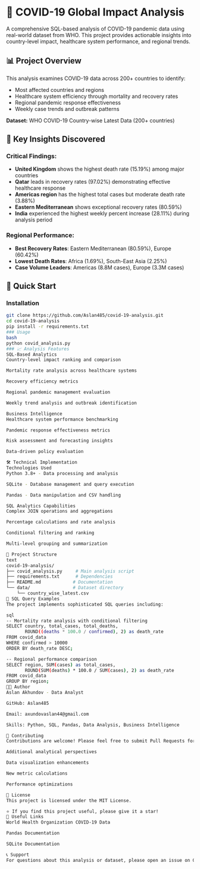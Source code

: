 # 🦠 COVID-19 Global Impact Analysis

A comprehensive SQL-based analysis of COVID-19 pandemic data using real-world dataset from WHO. This project provides actionable insights into country-level impact, healthcare system performance, and regional trends.

## 📊 Project Overview

This analysis examines COVID-19 data across 200+ countries to identify:
- Most affected countries and regions
- Healthcare system efficiency through mortality and recovery rates
- Regional pandemic response effectiveness
- Weekly case trends and outbreak patterns

**Dataset:** WHO COVID-19 Country-wise Latest Data (200+ countries)

## 🎯 Key Insights Discovered

### Critical Findings:
- **United Kingdom** shows the highest death rate (15.19%) among major countries
- **Qatar** leads in recovery rates (97.02%) demonstrating effective healthcare response
- **Americas region** has the highest total cases but moderate death rate (3.88%)
- **Eastern Mediterranean** shows exceptional recovery rates (80.59%)
- **India** experienced the highest weekly percent increase (28.11%) during analysis period

### Regional Performance:
- **Best Recovery Rates**: Eastern Mediterranean (80.59%), Europe (60.42%)
- **Lowest Death Rates**: Africa (1.69%), South-East Asia (2.25%)
- **Case Volume Leaders**: Americas (8.8M cases), Europe (3.3M cases)

## 🚀 Quick Start

### Installation
```bash
git clone https://github.com/Aslan485/covid-19-analysis.git
cd covid-19-analysis
pip install -r requirements.txt
### Usage
bash
python covid_analysis.py
### 📈 Analysis Features
SQL-Based Analytics
Country-level impact ranking and comparison

Mortality rate analysis across healthcare systems

Recovery efficiency metrics

Regional pandemic management evaluation

Weekly trend analysis and outbreak identification

Business Intelligence
Healthcare system performance benchmarking

Pandemic response effectiveness metrics

Risk assessment and forecasting insights

Data-driven policy evaluation

🛠️ Technical Implementation
Technologies Used
Python 3.8+ - Data processing and analysis

SQLite - Database management and query execution

Pandas - Data manipulation and CSV handling

SQL Analytics Capabilities
Complex JOIN operations and aggregations

Percentage calculations and rate analysis

Conditional filtering and ranking

Multi-level grouping and summarization

📁 Project Structure
text
covid-19-analysis/
├── covid_analysis.py     # Main analysis script
├── requirements.txt      # Dependencies
├── README.md            # Documentation
└── data/                # Dataset directory
    └── country_wise_latest.csv
🔧 SQL Query Examples
The project implements sophisticated SQL queries including:

sql
-- Mortality rate analysis with conditional filtering
SELECT country, total_cases, total_deaths,
       ROUND((deaths * 100.0 / confirmed), 2) as death_rate
FROM covid_data 
WHERE confirmed > 10000 
ORDER BY death_rate DESC;

-- Regional performance comparison
SELECT region, SUM(cases) as total_cases,
       ROUND(SUM(deaths) * 100.0 / SUM(cases), 2) as death_rate
FROM covid_data
GROUP BY region;
👨‍💻 Author
Aslan Akhundov - Data Analyst

GitHub: Aslan485

Email: axundovaslan44@gmail.com

Skills: Python, SQL, Pandas, Data Analysis, Business Intelligence

🤝 Contributing
Contributions are welcome! Please feel free to submit Pull Requests for:

Additional analytical perspectives

Data visualization enhancements

New metric calculations

Performance optimizations

📄 License
This project is licensed under the MIT License.

⭐ If you find this project useful, please give it a star!
🔗 Useful Links
World Health Organization COVID-19 Data

Pandas Documentation

SQLite Documentation

📞 Support
For questions about this analysis or dataset, please open an issue on GitHub.


